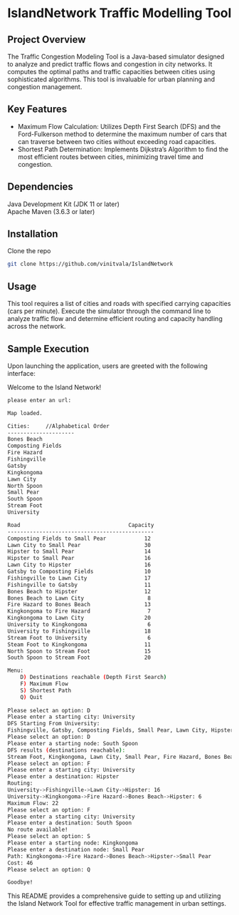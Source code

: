 # IslandNetwork Traffic Modelling Tool

## Project Overview

The Traffic Congestion Modeling Tool is a Java-based simulator designed to analyze and predict traffic flows and congestion in city networks. It computes the optimal paths and traffic capacities between cities using sophisticated algorithms. This tool is invaluable for urban planning and congestion management.

## Key Features

- Maximum Flow Calculation: Utilizes Depth First Search (DFS) and the Ford-Fulkerson method to determine the maximum number of cars that can traverse between two cities without exceeding road capacities.
- Shortest Path Determination: Implements Dijkstra’s Algorithm to find the most efficient routes between cities, minimizing travel time and congestion.

## Dependencies
 Java Development Kit (JDK 11 or later) <br>
 Apache Maven (3.6.3 or later) <br>

 ## Installation
 Clone the repo
 ```bash
 git clone https://github.com/vinitvala/IslandNetwork
 ```

## Usage
This tool requires a list of cities and roads with specified carrying capacities (cars per minute). Execute the simulator through the command line to analyze traffic flow and determine efficient routing and capacity handling across the network.

## Sample Execution
Upon launching the application, users are greeted with the following interface:

Welcome to the Island Network!
```bash
please enter an url:
```

```bash
Map loaded.

Cities:     //Alphabetical Order
---------------------
Bones Beach
Composting Fields
Fire Hazard
Fishingville
Gatsby
Kingkongoma
Lawn City
North Spoon
Small Pear
South Spoon
Stream Foot
University

Road                                  Capacity
----------------------------------------------
Composting Fields to Small Pear            12
Lawn City to Small Pear                    30
Hipster to Small Pear                      14
Hipster to Small Pear                      16
Lawn City to Hipster                       16
Gatsby to Composting Fields                10
Fishingville to Lawn City                  17
Fishingville to Gatsby                     11
Bones Beach to Hipster                     12
Bones Beach to Lawn City     	            8
Fire Hazard to Bones Beach                 13
Kingkongoma to Fire Hazard                  7
Kingkongoma to Lawn City                   20
University to Kingkongoma                   6
University to Fishingville                 18
Stream Foot to University                   6
Steam Foot to Kingkongoma                  11
North Spoon to Stream Foot                 15
South Spoon to Stream Foot                 20

Menu:
    D) Destinations reachable (Depth First Search)
    F) Maximum Flow
    S) Shortest Path 
    Q) Quit
    
Please select an option: D
Please enter a starting city: University
DFS Starting From University:
Fishingville, Gatsby, Composting Fields, Small Pear, Lawn City, Hipster, Kingkongoma, Fire Hazard, BonesBeach
Please select an option: D
Please enter a starting node: South Spoon
DFS results (destinations reachable):
Stream Foot, Kingkongoma, Lawn City, Small Pear, Fire Hazard, Bones Beach, Hipster, Fishingville, Gatsby, Composting Fields
Please select an option: F
Please enter a starting city: University
Please enter a destination: Hipster
Routing: 
University->Fishingville->Lawn City->Hipster: 16
University->Kingkongoma->Fire Hazard->Bones Beach->Hipster: 6
Maximum Flow: 22
Please select an option: F
Please enter a starting city: University
Please enter a destination: South Spoon
No route available!
Please select an option: S 
Please enter a starting node: Kingkongoma
Please enter a destination node: Small Pear
Path: Kingkongoma->Fire Hazard->Bones Beach->Hipster->Small Pear
Cost: 46
Please select an option: Q

Goodbye!

```

This README provides a comprehensive guide to setting up and utilizing the Island Network Tool for effective traffic management in urban settings.


